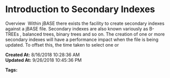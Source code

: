 # Introduction to Secondary Indexes

Overview  Within jBASE there exists the facility to create secondary indexes against a jBASE file. Secondary indexes are also known variously as B-TREEs , balanced trees, binary trees and so on. The creation of one or more secondary indexes will have a performance impact when the file is being updated. To offset this, the time taken to select one or  

**Created At:** 8/16/2018 10:28:36 AM  
**Updated At:** 9/26/2018 10:45:36 PM  

**Tags:**
<badge text='file indexing' vertical='middle' />
